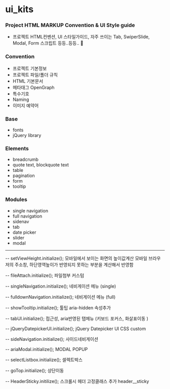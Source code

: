 # ui_kits

### Project HTML MARKUP Convention & UI Style guide 
- 프로젝트 HTML컨벤션, UI 스타일가이드,  자주 쓰이는 Tab, SwiperSlide, Modal, Form 스크립트 등등..등등.. 🥨


### Convention
- 프로젝트 기본정보
- 프로젝트 파일/폴더 규칙
- HTML 기본문서 
- 메타태그 OpenGraph
- 특수기호
- Naming
- 이미지 예약어


### Base
- fonts 
- jQuery library


### Elements
- breadcrumb
- quote text, blockquote text
- table
- pagination
- form
- tooltip

### Modules
- single navigation
- full navigation
- sidenav
- tab
- date picker
- slider
- modal


-----------------------------------------------------------


--  setViewHeight.initialize(); 
    모바일에서 보이는 화면의 높이값계산 
    모바일 브라우저의 주소창, 하단영역높이가 반영되지 못하는 부분을 계산해서 반영함

--  fileAttach.initialize(); 
    파일첨부 커스텀 

--  singleNavigation.initialize(); 
    네비게이션 메뉴 (single)

--  fulldownNavigation.initialize(); 
    네비게이션 메뉴 (full)

--  showTooltip.initialize(); 
    툴팁 aria-hidden 속성추가

--  tabUI.initialize(); 
    접근성, aria반영된 탭메뉴 (키보드 포커스, 화살표이동 )

--  jQueryDatepickerUI.initialize(); 
    jQuery Datepicker UI CSS custom

--  sideNavigation.initialize(); 
    사이드네비게이션

--  ariaModal.initialize();
    MODAL POPUP 
    
--  selectListbox.initialize();
    셀렉트박스

--  goTop.initialize();
    상단이동

--  HeaderSticky.initilize(); 
    스크롤시 헤더 고정클래스 추가 header__sticky


<!-- 

- Checkbox event    
- Input Validation
- Accordion
- 
- 
- Treeview 


-->